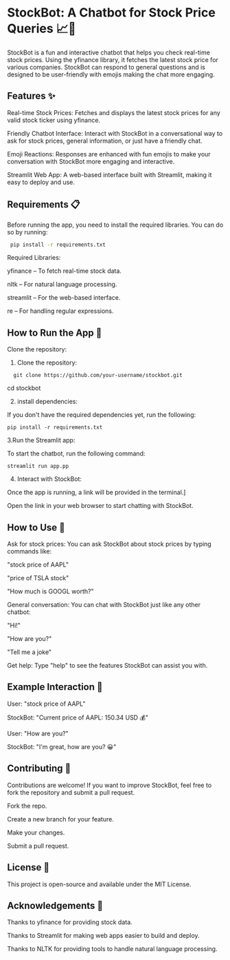 # StockBot: A Chatbot for Stock Price Queries 📈💬

StockBot is a fun and interactive chatbot that helps you check real-time stock prices. Using the yfinance library, it fetches the latest stock price for various companies. StockBot can respond to general questions and is designed to be user-friendly with emojis making the chat more engaging.

## Features ✨

Real-time Stock Prices: Fetches and displays the latest stock prices for any valid stock ticker using yfinance.

Friendly Chatbot Interface: Interact with StockBot in a conversational way to ask for stock prices, general information, or just have a friendly chat.

Emoji Reactions: Responses are enhanced with fun emojis to make your conversation with StockBot more engaging and interactive.

Streamlit Web App: A web-based interface built with Streamlit, making it easy to deploy and use.

## Requirements 📋

Before running the app, you need to install the required libraries. You can do so by running:

```bash
 pip install -r requirements.txt
```
Required Libraries:

yfinance – To fetch real-time stock data.

nltk – For natural language processing.

streamlit – For the web-based interface.

re – For handling regular expressions.

## How to Run the App 🚀

Clone the repository:

1. Clone the repository:

```  git clone https://github.com/your-username/stockbot.git``` 

cd stockbot

2. install dependencies:

If you don't have the required dependencies yet, run the following:

```pip install -r requirements.txt```


3.Run the Streamlit app:

To start the chatbot, run the following command:


 ```streamlit run app.pp ```


4. Interact with StockBot:

Once the app is running, a link will be provided in the terminal.]

Open the link in your web browser to start chatting with StockBot.


## How to Use 💬
Ask for stock prices: You can ask StockBot about stock prices by typing commands like:

"stock price of AAPL"

"price of TSLA stock"

"How much is GOOGL worth?"

General conversation: You can chat with StockBot just like any other chatbot:

"Hi!"

"How are you?"

"Tell me a joke"

Get help: Type "help" to see the features StockBot can assist you with.

## Example Interaction 💬
User: "stock price of AAPL"

StockBot: "Current price of AAPL: 150.34 USD 💰"

User: "How are you?"

StockBot: "I'm great, how are you? 😀"


## Contributing 🤝
Contributions are welcome! If you want to improve StockBot, feel free to fork the repository and submit a pull request.

Fork the repo.

Create a new branch for your feature.

Make your changes.

Submit a pull request.

## License 📜

This project is open-source and available under the MIT License.

## Acknowledgements 🙏

Thanks to yfinance for providing stock data.

Thanks to Streamlit for making web apps easier to build and deploy.

Thanks to NLTK for providing tools to handle natural language processing.















